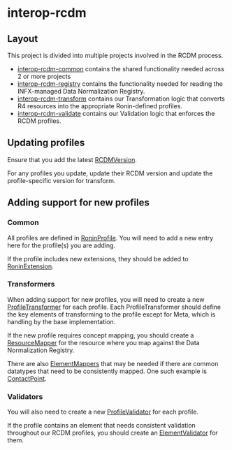 # interop-rcdm

## Layout

This project is divided into multiple projects involved in the RCDM process.

* [interop-rcdm-common](interop-rcdm-common) contains the shared functionality needed across 2 or more projects
* [interop-rcdm-registry](interop-rcdm-registry) contains the functionality needed for reading the INFX-managed Data
  Normalization Registry.
* [interop-rcdm-transform](interop-rcdm-transform) contains our Transformation logic that converts R4 resources into the
  appropriate Ronin-defined profiles.
* [interop-rcdm-validate](interop-rcdm-validate) contains our Validation logic that enforces the RCDM profiles.

## Updating profiles

Ensure that you add the
latest [RCDMVersion](interop-rcdm-common/src/main/kotlin/com/projectronin/interop/rcdm/common/enums/RCDMVersion.kt).

For any profiles you update, update their RCDM version and update the profile-specific version for transform.

## Adding support for new profiles

### Common

All profiles are defined
in [RoninProfile](interop-rcdm-common/src/main/kotlin/com/projectronin/interop/rcdm/common/enums/RoninProfile.kt).
You will need to add a new entry here for the profile(s) you are adding.

If the profile includes new extensions, they should be added
to [RoninExtension](interop-rcdm-common/src/main/kotlin/com/projectronin/interop/rcdm/common/enums/RoninExtension.kt).

### Transformers

When adding support for new profiles, you will need to create a
new [ProfileTransformer](interop-rcdm-transform/src/main/kotlin/com/projectronin/interop/rcdm/transform/profile/ProfileTransformer.kt)
for each
profile. Each ProfileTransformer should define the key elements of transforming to the profile except for Meta, which is
handling by the base implementation.

If the new profile requires concept mapping, you should create
a [ResourceMapper](interop-rcdm-transform/src/main/kotlin/com/projectronin/interop/rcdm/transform/map/ResourceMapper.kt)
for the resource where you map against the Data Normalization Registry.

There are
also [ElementMappers](interop-rcdm-transform/src/main/kotlin/com/projectronin/interop/rcdm/transform/map/ElementMapper.kt)
that may be needed if there are common datatypes that need to be consistently mapped. One such example
is [ContactPoint](interop-rcdm-transform/src/main/kotlin/com/projectronin/interop/rcdm/transform/map/element/ContactPointMapper.kt).

### Validators

You will also need to create a
new [ProfileValidator](interop-rcdm-validate/src/main/kotlin/com/projectronin/interop/rcdm/validate/profile/ProfileValidator.kt)
for each profile.

If the profile contains an element that needs consistent validation throughout our RCDM profiles, you should create
an [ElementValidator](interop-rcdm-validate/src/main/kotlin/com/projectronin/interop/rcdm/validate/element/ElementValidator.kt)
for them.
